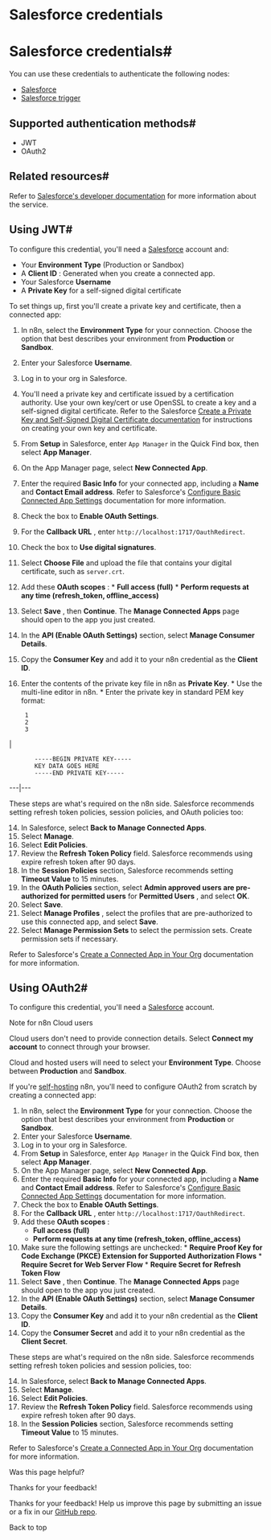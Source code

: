 # Salesforce credentials

[ ](https://github.com/n8n-io/n8n-docs/edit/main/docs/integrations/builtin/credentials/salesforce.md "Edit this page")

# Salesforce credentials#

You can use these credentials to authenticate the following nodes:

  * [Salesforce](../../app-nodes/n8n-nodes-base.salesforce/)
  * [Salesforce trigger](../../trigger-nodes/n8n-nodes-base.salesforcetrigger/)



## Supported authentication methods#

  * JWT
  * OAuth2



## Related resources#

Refer to [Salesforce's developer documentation](https://developer.salesforce.com/docs/atlas.en-us.sfdx_dev.meta/sfdx_dev/sfdx_dev_intro.htm) for more information about the service.

## Using JWT#

To configure this credential, you'll need a [Salesforce](https://www.salesforce.com/) account and:

  * Your **Environment Type** (Production or Sandbox)
  * A **Client ID** : Generated when you create a connected app.
  * Your Salesforce **Username**
  * A **Private Key** for a self-signed digital certificate



To set things up, first you'll create a private key and certificate, then a connected app:

  1. In n8n, select the **Environment Type** for your connection. Choose the option that best describes your environment from **Production** or **Sandbox**.
  2. Enter your Salesforce **Username**.
  3. Log in to your org in Salesforce.
  4. You'll need a private key and certificate issued by a certification authority. Use your own key/cert or use OpenSSL to create a key and a self-signed digital certificate. Refer to the Salesforce [Create a Private Key and Self-Signed Digital Certificate documentation](https://developer.salesforce.com/docs/atlas.en-us.sfdx_dev.meta/sfdx_dev/sfdx_dev_auth_key_and_cert.htm) for instructions on creating your own key and certificate.
  5. From **Setup** in Salesforce, enter `App Manager` in the Quick Find box, then select **App Manager**.
  6. On the App Manager page, select **New Connected App**.
  7. Enter the required **Basic Info** for your connected app, including a **Name** and **Contact Email address**. Refer to Salesforce's [Configure Basic Connected App Settings](https://help.salesforce.com/s/articleView?id=sf.connected_app_create_basics.htm&type=5) documentation for more information.
  8. Check the box to **Enable OAuth Settings**.
  9. For the **Callback URL** , enter `http://localhost:1717/OauthRedirect`.
  10. Check the box to **Use digital signatures**.
  11. Select **Choose File** and upload the file that contains your digital certificate, such as `server.crt`.
  12. Add these **OAuth scopes** :
     * **Full access (full)**
     * **Perform requests at any time (refresh_token, offline_access)**
  13. Select **Save** , then **Continue**. The **Manage Connected Apps** page should open to the app you just created.
  14. In the **API (Enable OAuth Settings)** section, select **Manage Consumer Details**.
  15. Copy the **Consumer Key** and add it to your n8n credential as the **Client ID**.
  16. Enter the contents of the private key file in n8n as **Private Key**.
     * Use the multi-line editor in n8n.
     * Enter the private key in standard PEM key format: 
           
           1
           2
           3

| 
           
           -----BEGIN PRIVATE KEY-----
           KEY DATA GOES HERE
           -----END PRIVATE KEY-----
             
  
---|---  
  



These steps are what's required on the n8n side. Salesforce recommends setting refresh token policies, session policies, and OAuth policies too:

  14. In Salesforce, select **Back to Manage Connected Apps**.
  15. Select **Manage**.
  16. Select **Edit Policies**.
  17. Review the **Refresh Token Policy** field. Salesforce recommends using expire refresh token after 90 days.
  18. In the **Session Policies** section, Salesforce recommends setting **Timeout Value** to 15 minutes.
  19. In the **OAuth Policies** section, select **Admin approved users are pre-authorized for permitted users** for **Permitted Users** , and select **OK**.
  20. Select **Save**.
  21. Select **Manage Profiles** , select the profiles that are pre-authorized to use this connected app, and select **Save**.
  22. Select **Manage Permission Sets** to select the permission sets. Create permission sets if necessary.



Refer to Salesforce's [Create a Connected App in Your Org](https://developer.salesforce.com/docs/atlas.en-us.sfdx_dev.meta/sfdx_dev/sfdx_dev_auth_connected_app.htm) documentation for more information.

## Using OAuth2#

To configure this credential, you'll need a [Salesforce](https://www.salesforce.com/) account.

Note for n8n Cloud users

Cloud users don't need to provide connection details. Select **Connect my account** to connect through your browser.

Cloud and hosted users will need to select your **Environment Type**. Choose between **Production** and **Sandbox**.

If you're [self-hosting](../../../../hosting/) n8n, you'll need to configure OAuth2 from scratch by creating a connected app:

  1. In n8n, select the **Environment Type** for your connection. Choose the option that best describes your environment from **Production** or **Sandbox**.
  2. Enter your Salesforce **Username**.
  3. Log in to your org in Salesforce.
  4. From **Setup** in Salesforce, enter `App Manager` in the Quick Find box, then select **App Manager**.
  5. On the App Manager page, select **New Connected App**.
  6. Enter the required **Basic Info** for your connected app, including a **Name** and **Contact Email address**. Refer to Salesforce's [Configure Basic Connected App Settings](https://help.salesforce.com/s/articleView?id=sf.connected_app_create_basics.htm&type=5) documentation for more information.
  7. Check the box to **Enable OAuth Settings**.
  8. For the **Callback URL** , enter `http://localhost:1717/OauthRedirect`.
  9. Add these **OAuth scopes** :
     * **Full access (full)**
     * **Perform requests at any time (refresh_token, offline_access)**
  10. Make sure the following settings are unchecked:
     * **Require Proof Key for Code Exchange (PKCE) Extension for Supported Authorization Flows**
     * **Require Secret for Web Server Flow**
     * **Require Secret for Refresh Token Flow**
  11. Select **Save** , then **Continue**. The **Manage Connected Apps** page should open to the app you just created.
  12. In the **API (Enable OAuth Settings)** section, select **Manage Consumer Details**.
  13. Copy the **Consumer Key** and add it to your n8n credential as the **Client ID**.
  14. Copy the **Consumer Secret** and add it to your n8n credential as the **Client Secret**.



These steps are what's required on the n8n side. Salesforce recommends setting refresh token policies and session policies, too:

  14. In Salesforce, select **Back to Manage Connected Apps**.
  15. Select **Manage**.
  16. Select **Edit Policies**.
  17. Review the **Refresh Token Policy** field. Salesforce recommends using expire refresh token after 90 days.
  18. In the **Session Policies** section, Salesforce recommends setting **Timeout Value** to 15 minutes.



Refer to Salesforce's [Create a Connected App in Your Org](https://developer.salesforce.com/docs/atlas.en-us.sfdx_dev.meta/sfdx_dev/sfdx_dev_auth_connected_app.htm) documentation for more information.

Was this page helpful? 

Thanks for your feedback! 

Thanks for your feedback! Help us improve this page by submitting an issue or a fix in our [GitHub repo](https://github.com/n8n-io/n8n-docs). 

Back to top 
